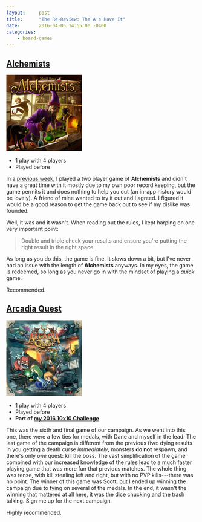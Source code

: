 ```yaml
---
layout:     post
title:      "The Re-Review: The A's Have It"
date:       2016-04-05 14:55:00 -0400
categories:
    - board-games
---
```

## [Alchemists](https://boardgamegeek.com/boardgame/161970/alchemists)

 <img src="/images/covers/alchemists.png" alt="Alchemists" class="image-right" />

- 1 play with 4 players
- Played before

In [a previous week](https://wesbaker.com/posts/view/the-re-review-ketchup), I played a two player game of **Alchemists** and didn't have a great time with it mostly due to my own poor record keeping, but the game permits it and does nothing to help you out (an in-app history would be lovely). A friend of mine wanted to try it out and I agreed. I figured it would be a good reason to get the game back out to see if my dislike was founded.

Well, it was and it wasn't. When reading out the rules, I kept harping on one very important point:

> Double and triple check your results and ensure you're putting the right result in the right space.

As long as you do this, the game is fine. It slows down a bit, but I've never had an issue with the length of **Alchemists** anyways. In my eyes, the game is redeemed, so long as you never go in with the mindset of playing a *quick* game.

Recommended.

## [Arcadia Quest](https://boardgamegeek.com/boardgame/155068/arcadia-quest)

<img src="/images/covers/arcadia-quest.jpg" alt="Arcadia Quest" class="image-right" />

- 1 play with 4 players
- Played before
- **Part of [my 2016 10x10 Challenge](#)**

This was the sixth and final game of our campaign. As we went into this one, there were a few ties for medals, with Dane and myself in the lead. The last game of the campaign is different from the previous five: dying results in you getting a death curse *immediately*, monsters **do not** respawn, and there's only *one* quest: kill the boss. The vast simplification of the game combined with our increased knowledge of the rules lead to a much faster playing game that was more fun that previous matches. The whole thing was tense, with kill stealing left and right, but with no PVP kills---there was no point. The winner of this game was Scott, but I ended up winning the campaign due to tying on several of the medals. In the end, it wasn't the winning that mattered at all here, it was the dice chucking and the trash talking. Sign me up for the next campaign.

Highly recommended.
